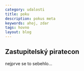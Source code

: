 ```yaml
---
category: udalosti
title: poku
description: pokus meta
keywords: ahoj, zdar
tags: hovno
layout: blog
---
```


## Zastupitelský piratecon

nejprve se to sebehlo...
